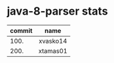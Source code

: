 # java-8-parser stats

| commit |   name   |
|--------|:--------:|
|  100.  | xvasko14 |
|  200.  | xtamas01 |
